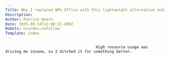 ```yaml
---
Title: Why I replaced WPS Office with this lightweight alternative and saved my sanity
Description: 
Author: Patrick Hearn
Date: 2025-09-14T22:00:21.000Z
Robots: noindex,nofollow
Template: index
---
```


                                            High resource usage was driving me insane, so I ditched it for something better. 
                                        